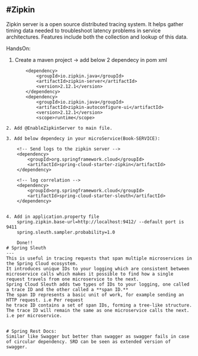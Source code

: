 #Zipkin
---
Zipkin server is a open source distributed tracing system. It helps gather timing data needed to troubleshoot latency problems in service architectures. Features include both the collection and lookup of this data.

HandsOn:
1. Create a maven project -> add below 2 dependecy in pom xml
	```
		<dependency>
			<groupId>io.zipkin.java</groupId>
			<artifactId>zipkin-server</artifactId>
			<version>2.12.1</version>
		</dependency>
		<dependency>
			<groupId>io.zipkin.java</groupId>
			<artifactId>zipkin-autoconfigure-ui</artifactId>
			<version>2.12.1</version>
			<scope>runtime</scope>
```
2. Add @EnableZipkinServer to main file.

3. Add below dependecy in your microService(Book-SERVICE):
```
		<!-- Send logs to the zipkin server -->
		<dependency>
			<groupId>org.springframework.cloud</groupId>
			<artifactId>spring-cloud-starter-zipkin</artifactId>
		</dependency>

		<!-- log correlation -->
		<dependency>
			<groupId>org.springframework.cloud</groupId>
			<artifactId>spring-cloud-starter-sleuth</artifactId>
		</dependency>
```

4. Add in application.property file
	spring.zipkin.base-url=http://localhost:9412/ --default port is 9411
	spring.sleuth.sampler.probability=1.0

	Done!!
# Spring Sleuth
---
This is useful in tracing requests that span multiple microservices in the Spring Cloud ecosystem.
It introduces unique IDs to your logging which are consistent between microservice calls which makes it possible to find how a single request travels from one microservice to the next.
Spring Cloud Sleuth adds two types of IDs to your logging, one called a trace ID and the other called a **span ID.**
The span ID represents a basic unit of work, for example sending an HTTP request. i.e Per request
he trace ID contains a set of span IDs, forming a tree-like structure. The trace ID will remain the same as one microservice calls the next. i.e per microservice.


# Spring Rest Docs:
Similar like Swagger but better than swagger as swagger fails in case of circular dependency. SRD can be seen as extended version of swagger.

